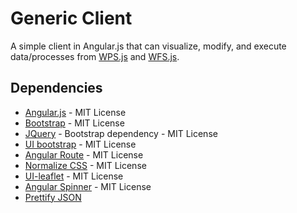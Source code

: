 Generic Client
======
A simple client in Angular.js that can visualize, modify, and execute data/processes from [WPS.js](https://github.com/dinizime/wpsjs) and [WFS.js](https://github.com/dinizime/wfsjs).
  
## Dependencies
* [Angular.js](https://angularjs.org/) - MIT License
* [Bootstrap](http://getbootstrap.com/) - MIT License
* [JQuery](https://jquery.org/) - Bootstrap dependency - MIT License
* [UI bootstrap](https://angular-ui.github.io/bootstrap/) - MIT License 
* [Angular Route](https://docs.angularjs.org/api/ngRoute) - MIT License 
* [Normalize CSS](https://github.com/necolas/normalize.css/) - MIT License
* [UI-leaflet](https://github.com/angular-ui/ui-leaflet) - MIT License
* [Angular Spinner](https://github.com/urish/angular-spinner) - MIT License
* [Prettify JSON](http://jsfiddle.net/KSTe8/)
